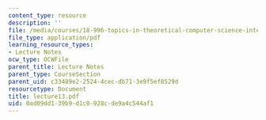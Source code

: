 ```yaml
---
content_type: resource
description: ''
file: /media/courses/18-996-topics-in-theoretical-computer-science-internet-research-problems-spring-2002/0ad09dd139b9d1c0928cde9a4c544af1_lecture13.pdf
file_type: application/pdf
learning_resource_types:
- Lecture Notes
ocw_type: OCWFile
parent_title: Lecture Notes
parent_type: CourseSection
parent_uid: c33489e2-2524-4cec-db71-3e9f5ef8529d
resourcetype: Document
title: lecture13.pdf
uid: 0ad09dd1-39b9-d1c0-928c-de9a4c544af1
---
```

